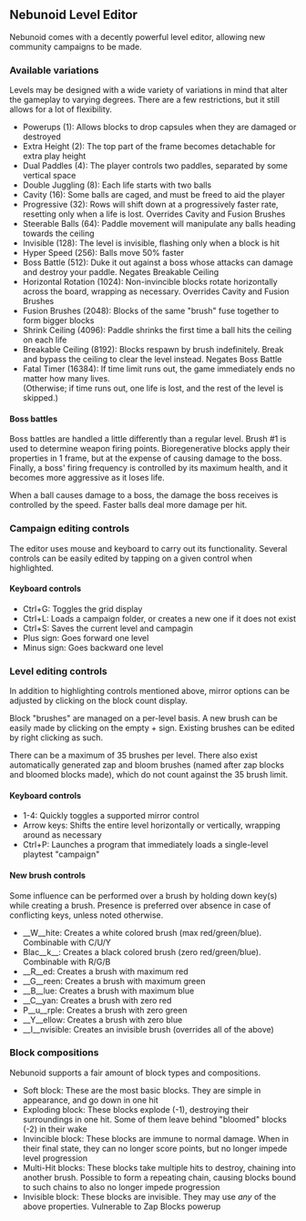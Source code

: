 ## Nebunoid Level Editor
Nebunoid comes with a decently powerful level editor, allowing new community campaigns to be made.

### Available variations
Levels may be designed with a wide variety of variations in mind that alter the gameplay to varying degrees. There are a few restrictions, but it still allows for a lot of flexibility.

* Powerups (1): Allows blocks to drop capsules when they are damaged or destroyed
* Extra Height (2): The top part of the frame becomes detachable for extra play height
* Dual Paddles (4): The player controls two paddles, separated by some vertical space
* Double Juggling (8): Each life starts with two balls
* Cavity (16): Some balls are caged, and must be freed to aid the player
* Progressive (32): Rows will shift down at a progressively faster rate, resetting only when a life is lost. Overrides Cavity and Fusion Brushes
* Steerable Balls (64): Paddle movement will manipulate any balls heading towards the ceiling
* Invisible (128): The level is invisible, flashing only when a block is hit
* Hyper Speed (256): Balls move 50% faster
* Boss Battle (512): Duke it out against a boss whose attacks can damage and destroy your paddle. Negates Breakable Ceiling
* Horizontal Rotation (1024): Non-invincible blocks rotate horizontally across the board, wrapping as necessary. Overrides Cavity and Fusion Brushes
* Fusion Brushes (2048): Blocks of the same "brush" fuse together to form bigger blocks
* Shrink Ceiling (4096): Paddle shrinks the first time a ball hits the ceiling on each life
* Breakable Ceiling (8192): Blocks respawn by brush indefinitely. Break and bypass the ceiling to clear the level instead. Negates Boss Battle
* Fatal Timer (16384): If time limit runs out, the game immediately ends no matter how many lives.  
  (Otherwise; if time runs out, one life is lost, and the rest of the level is skipped.)

#### Boss battles
Boss battles are handled a little differently than a regular level. Brush #1 is used to determine weapon firing points. Bioregenerative blocks apply their properties in 1 frame, but at the expense of causing damage to the boss. Finally, a boss' firing frequency is controlled by its maximum health, and it becomes more aggressive as it loses life.

When a ball causes damage to a boss, the damage the boss receives is controlled by the speed. Faster balls deal more damage per hit.

### Campaign editing controls
The editor uses mouse and keyboard to carry out its functionality. Several controls can be easily edited by tapping on a given control when highlighted.

#### Keyboard controls
* Ctrl+G: Toggles the grid display
* Ctrl+L: Loads a campaign folder, or creates a new one if it does not exist
* Ctrl+S: Saves the current level and campagin
* Plus sign: Goes forward one level
* Minus sign: Goes backward one level

### Level editing controls
In addition to highlighting controls mentioned above, mirror options can be adjusted by clicking on the block count display.

Block "brushes" are managed on a per-level basis. A new brush can be easily made by clicking on the empty + sign. Existing brushes can be edited by right clicking as such.

There can be a maximum of 35 brushes per level. There also exist automatically generated zap and bloom brushes (named after zap blocks and bloomed blocks made), which do not count against the 35 brush limit.

#### Keyboard controls
* 1-4: Quickly toggles a supported mirror control
* Arrow keys: Shifts the entire level horizontally or vertically, wrapping around as necessary
* Ctrl+P: Launches a program that immediately loads a single-level playtest "campaign"

#### New brush controls
Some influence can be performed over a brush by holding down key(s) while creating a brush. Presence is preferred over absence in case of conflicting keys, unless noted otherwise.

* __W__hite: Creates a white colored brush (max red/green/blue). Combinable with C/U/Y
* Blac__k__: Creates a black colored brush (zero red/green/blue). Combinable with R/G/B
* __R__ed: Creates a brush with maximum red
* __G__reen: Creates a brush with maximum green
* __B__lue: Creates a brush with maximum blue
* __C__yan: Creates a brush with zero red
* P__u__rple: Creates a brush with zero green
* __Y__ellow: Creates a brush with zero blue
* __I__nvisible: Creates an invisible brush (overrides all of the above)

### Block compositions
Nebunoid supports a fair amount of block types and compositions. 

* Soft block: These are the most basic blocks. They are simple in appearance, and go down in one hit
* Exploding block: These blocks explode (-1), destroying their surroundings in one hit. Some of them leave behind "bloomed" blocks (-2) in their wake
* Invincible block: These blocks are immune to normal damage. When in their final state, they can no longer score points, but no longer impede level progression
* Multi-Hit blocks: These blocks take multiple hits to destroy, chaining into another brush. Possible to form a repeating chain, causing blocks bound to such chains to also no longer impede progression
* Invisible block: These blocks are invisible. They may use *any* of the above properties. Vulnerable to Zap Blocks powerup
